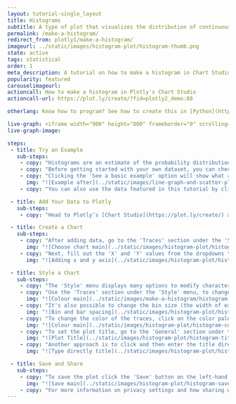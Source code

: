 ```yaml
---
layout: tutorial-single_layout
title: Histograms
subtitle: A type of plot that visualizes the distribution of continuous data.
permalink: /make-a-histogram/
redirect_from: plotly1/make-a-histogram/
imageurl: ../static/images/histogram-plot/histogram-thumb.png
state: active
tags: statistical
order: 1
meta_description: A tutorial on how to make a histogram in Chart Studio.
popularity: featured
carouselimageurl:
actioncall: How to make a histogram in Plotly's Chart Studio
actioncall-url: https://plot.ly/create/?fid=plotly2_demo:88

otherlang: Know how to program? See how to create this in [Python](https://plot.ly/python/histograms/) or [R](https://plot.ly/r/histograms/).

live-graph: <iframe width="900" height="800" frameborder="0" scrolling="no" src="https://plot.ly/~plotly2_demo/88.embed"></iframe>
live-graph-image:

steps:
 - title: Try an Example
   sub-steps:
    - copy: "Histograms are an estimate of the probability distribution of a continuous quantitative variable. If you'd like to know more about this type of plot, visit [this](http://help.plot.ly/histogram/) page for more information."
    - copy: "Before getting started with your own dataset, you can check out an example. First, select the 'Type' menu. Hovering the mouse over the chart type icon will display three options: 1) Charts like this by Plotly users, 2) View tutorials on this chart type, and, 3) See a basic example."
    - copy: "Clicking the 'See a basic example' option will show what a sample chart looks like after adding data and editing with the style. You'll also see what labels and style attributes were selected for this specific chart, as well as the end result."
      img: "![Example after](../static/images/line-graph-and-scatter-plot-with-excel/scatter-try-example.gif)"
    - copy: "You can also use the data featured in this tutorial by clicking on 'Open This Data in Plotly' on the left-hand side. It'll open in Chart Studio."

 - title: Add Your Data to Plotly
   sub-steps:
    - copy: "Head to Plotly’s [Chart Studio](https://plot.ly/create/) and add your data. You have the option of typing directly in the grid, uploading your file, or entering a URL of an online dataset. Plotly accepts .xls, .xlsx, or .csv files. For more information on how to enter your data, see [this](https://help.plot.ly/add-data-to-the-plotly-grid/) tutorial."

 - title: Create a Chart
   sub-steps:
    - copy: "After adding data, go to the 'Traces' section under the 'Structure' menu on the left-hand side. Choose the 'Type' of trace, then choose 'Histogram' under 'Distributions' chart type."
      img: "![Choose chart main](../static/images/histogram-plot/histogram-choose-chart.png)"
    - copy: "Next, fill out the 'X' and 'Y' values from the dropdowns to create the plot."
      img: "![Adding x and y axis](../static/images/histogram-plot/histogram-axis.png)"

 - title: Style a Chart
   sub-steps:
    - copy: "The 'Style' menu displays many options to modify characteristics of the overall chart layout or the individual traces. To see more options about styling the chart, visit the [style and layout](https://help.plot.ly/tutorials/#layout) section of the Chart Studio documentation."
    - copy: "Use the 'Traces' section under the 'Style' menu, to change the properties of the traces."
      img: "![Colour main](../static/images/make-a-histogram/histogram-colours.png)"
    - copy: "It's also possible to change the bin size (the width of each bin) and the padding between each bar; it's under the same 'Traces' section. We want padding between each bar, so we've spaced them by 15%."
      img: "![Bin and bar spacing](../static/images/histogram-plot/histogram-bin-bar.png)"
    - copy: "To change the color of the traces, click on the color palette as seen below. "
      img: "![Colour main](../static/images/histogram-plot/histogram-colour-panel.png)"
    - copy: "To set the plot title, go to the 'General' section under the 'Style' menu and type in the plot title within the textbox provided under 'Title'."
      img: "![Plot Title](../static/images/histogram-plot/histogram-title.png)"
    - copy: "Another approach is to click and then enter the title directly on the plot interface. The same can be done for the axes title and the legends."
      img: "![Type directly title](../static/images/histogram-plot/histogram-title-direct.png)"

 - title: Save and Share
   sub-steps:
    - copy: "To save the plot click the 'Save' button on the left-hand side. A save modal will appear, as seen below, where you can specify the filenames and privacy settings for your plot and data grid."
      img: "![Save main](../static/images/histogram-plot/histogram-save-main.png)"
    - copy: "For more information on privacy settings and how sharing works, visit Plotly's [sharing tutorial](http://help.plot.ly/save-share-and-export-in-plotly/)."
---
```

